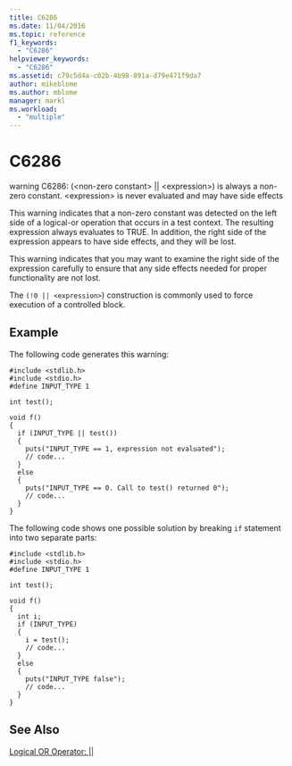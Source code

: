 ```yaml
---
title: C6286
ms.date: 11/04/2016
ms.topic: reference
f1_keywords:
  - "C6286"
helpviewer_keywords:
  - "C6286"
ms.assetid: c79c5d4a-c02b-4b98-891a-d79e471f9da7
author: mikeblome
ms.author: mblome
manager: markl
ms.workload:
  - "multiple"
---
```

# C6286
warning C6286: (\<non-zero constant> &#124;&#124; \<expression>) is always a non-zero constant. \<expression> is never evaluated and may have side effects

 This warning indicates that a non-zero constant was detected on the left side of a logical-or operation that occurs in a test context. The resulting expression always evaluates to TRUE. In addition, the right side of the expression appears to have side effects, and they will be lost.

 This warning indicates that you may want to examine the right side of the expression carefully to ensure that any side effects needed for proper functionality are not lost.

 The `(!0 || <expression>`) construction is commonly used to force execution of a controlled block.

## Example
 The following code generates this warning:

```
#include <stdlib.h>
#include <stdio.h>
#define INPUT_TYPE 1

int test();

void f()
{
  if (INPUT_TYPE || test())
  {
    puts("INPUT_TYPE == 1, expression not evaluated");
    // code...
  }
  else
  {
    puts("INPUT_TYPE == 0. Call to test() returned 0");
    // code...
  }
}
```

 The following code shows one possible solution by breaking `if` statement into two separate parts:

```
#include <stdlib.h>
#include <stdio.h>
#define INPUT_TYPE 1

int test();

void f()
{
  int i;
  if (INPUT_TYPE)
  {
    i = test();
    // code...
  }
  else
  {
    puts("INPUT_TYPE false");
    // code...
  }
}
```

## See Also
 [Logical OR Operator: &#124;&#124;](/cpp/cpp/logical-or-operator-pipe-pipe)
